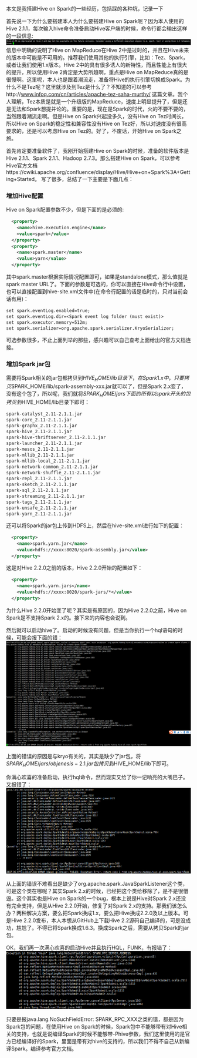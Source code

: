 本文是我搭建Hive on Spark的一些经历，包括踩的各种坑，记录一下  

首先说一下为什么要搭建本人为什么要搭建Hive on Spark呢？因为本人使用的Hive 2.1.1，每次输入hive命令准备启动Hive客户端的时候，命令行都会输出这样的一段信息:  
![image](/Images/hive-on-spark.png)  
信息中明确的说明了Hive on MapReduce在Hive 2中是过时的，并且在Hive未来的版本中可能是不可用的。推荐我们使用其他的执行引擎，比如：Tez、Spark，或者让我们使用1.x版本。Hive 2中的具有很多诱人的新特性，而且性能上有很大的提升，所以使用Hive 2肯定是大势所趋啊，重点是Hive on MapReduce真的是很慢啊。这里呢，本人也是跟着潮流走，准备将Hive的执行引擎切换成Spark。为什么不是Tez呢？这里就涉及到Tez是什么了？不知道的可以参考http://www.infoq.com/cn/articles/apache-tez-saha-murthy/ 这篇文章。我个人理解，Tez本质是就是一个升级版的MapReduce，速度上明显提升了，但是还是无法和Spark想提并论的。重要的是，现在是Spark的时代，火的不要不要的，当然跟着潮流走啊。但是Hive on Spark兴起没多久，没有Hive on Tez时间长，所以Hive on Spark的稳定性和兼容性没有Hive on Tez好，所以对速度没有很高要求的，还是可以考虑Hive on Tez的。好了，不废话，开始Hive on Spark之旅。  

首先肯定要准备软件了，我刚开始搭建Hive on Spark的时候，准备的软件版本是Hive 2.1.1、Spark 2.1.1、Hadoop 2.7.3。那么搭建Hive on Spark，可以参考Hive官方文档https://cwiki.apache.org/confluence/display/Hive/Hive+on+Spark%3A+Getting+Started。 写了很多，总结了一下主要是下面几点：  

### 增加Hive配置  
Hive on Spark配置参数不少，但是下面的是必须的:  
```xml
  <property>
    <name>hive.execution.engine</name>
    <value>spark</value>
  </property>
  <property>
    <name>spark.master</name>
    <value>yarn</value>
  </property>
```  
其中spark.master根据实际情况配置即可，如果是standalone模式，那么值就是spark master URL了。下面的参数是可选的，你可以直接在Hive命令行中设置，也可以直接配置到hive-site.xml文件中(在命令行配置的话是临时的，只对当前会话有用)：  
```shell
set spark.eventLog.enabled=true;
set spark.eventLog.dir=<Spark event log folder (must exist)>
set spark.executor.memory=512m;             
set spark.serializer=org.apache.spark.serializer.KryoSerializer;
```  
可选参数很多，不止上面列举的那些，感兴趣可以自己查考上面给出的官方文档连接。  

### 增加Spark jar包  
需要将Spark相关的jar包都拷贝到$HIVE_HOME/lib目录下，在Spark 1.x中，只要拷贝$SPARK_HOME/lib/spark-assembly-xxx.jar就可以了，但是Spark 2.x变了，没有这个包了，所以呢，我们就将$SPARK_HOME/jars下面的所有以spark开头的包拷贝到$HIVE_HOME/lib目录下即可：  
```shell
spark-catalyst_2.11-2.1.1.jar
spark-core_2.11-2.1.1.jar
spark-graphx_2.11-2.1.1.jar
spark-hive_2.11-2.1.1.jar
spark-hive-thriftserver_2.11-2.1.1.jar
spark-launcher_2.11-2.1.1.jar
spark-mesos_2.11-2.1.1.jar
spark-mllib_2.11-2.1.1.jar
spark-mllib-local_2.11-2.1.1.jar
spark-network-common_2.11-2.1.1.jar
spark-network-shuffle_2.11-2.1.1.jar
spark-repl_2.11-2.1.1.jar
spark-sketch_2.11-2.1.1.jar
spark-sql_2.11-2.1.1.jar
spark-streaming_2.11-2.1.1.jar
spark-tags_2.11-2.1.1.jar
spark-unsafe_2.11-2.1.1.jar
spark-yarn_2.11-2.1.1.jar
```  
还可以将Spark的jar包上传到HDFS上，然后在hive-site.xml进行如下的配置：
```xml
  <property>
    <name>spark.yarn.jar</name>
    <value>hdfs://xxxx:8020/spark-assembly.jar</value>
  </property>
```  
这是对Hive 2.2.0之前的版本，Hive 2.2.0开始的配置如下：  
```xml
  <property>
    <name>spark.yarn.jars</name>
    <value>hdfs://xxxx:8020/spark-jars/*</value>
  </property>
```  
为什么Hive 2.2.0开始变了呢？其实是有原因的，因为Hive 2.2.0之前，Hive on Spark是不支持Spark 2.x的。接下来的内容也会说到。

然后就可以启动hive了。启动的时候没有问题，但是当你执行一个hql语句的时候，可能会报下面的错：  
![image](/Images/hive-kryo.png)  

上面的错误的原因是与kryo有关的，其实是缺少了jar包，将$SPARK_HOME/jars/objenesis-2.1.jar包拷贝到$HIVE_HOME/lib下即可。  

你满心欢喜的准备启动，执行hql命令，然而现实又给了你一记响亮的大嘴巴子。又报错了：  
![image](/Images/hive-javasparklistener.png)  

从上面的错误不难看出是缺少了org.apache.spark.JavaSparkListener这个类，可是这个类在哪呢？其实Spark 2.x的时候，已经把这个类给移除了，是不是很懵逼。这个其实也是Hive on Spark的一个bug，根本上说是Hive对Spark 2.x还没有完全支持，但是从Hive 2.2.0开始，修复了对Spark 2.x的支持。那我们该怎么办？两种解决方案，要么把Spark换成1.x，要么把Hive换成2.2.0及以上版本。可是Hive 2.2.0发布，本人本想从GitHub上下载Hive 2.2源码自己编译的，可是没成功，尴尬了。不得已将Spark换成1.6.3。换成Spark之后，需要从拷贝Spark的jar包。  

OK，我们再一次满心欢喜的启动Hive并且执行HQL，FUNK，有报错了：
![image](/Images/hive-SERVER.png)  

只要是报java.lang.NoSuchFieldError: SPARK_RPC_XXX之类的错，都是因为Spark包的问题，在使用Hive on Spark的时候，Spark包中不能够带有对Hive相关的支持，也就是说编译Spark的时候不能够带-Phive参数，我们这里使用的是官方已经编译好的Spark，里面是带有对hive的支持的，所以我们不得不自己从新编译Spark。编译参考官方文档。
